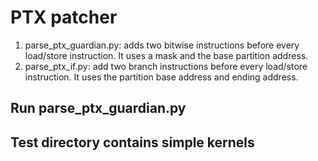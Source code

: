 # PTX patcher
1. parse_ptx_guardian.py: adds two bitwise instructions before every load/store instruction. It uses a mask and the base partition address.
2. parse_ptx_if.py: add two branch instructions before every load/store instruction. It uses the partition base address and ending address.

## Run parse_ptx_guardian.py <original ptx> <guardian ptx>
## Test directory contains simple kernels 
